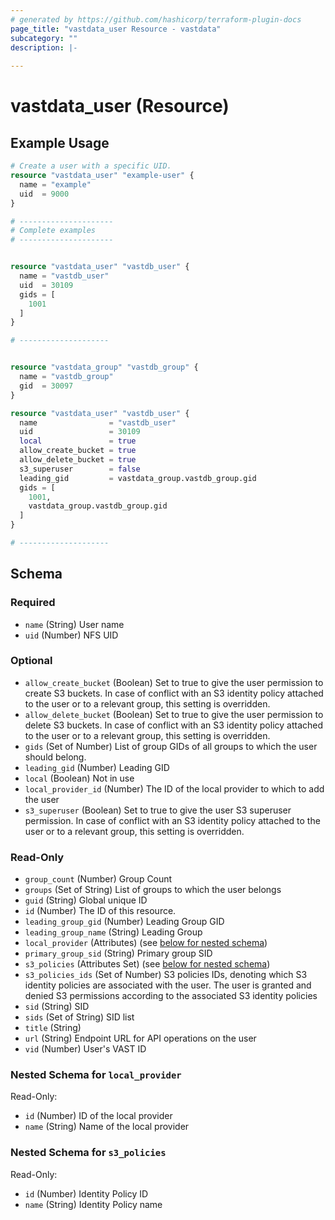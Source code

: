 ```yaml
---
# generated by https://github.com/hashicorp/terraform-plugin-docs
page_title: "vastdata_user Resource - vastdata"
subcategory: ""
description: |-
  
---
```


# vastdata_user (Resource)



## Example Usage

```terraform
# Create a user with a specific UID.
resource "vastdata_user" "example-user" {
  name = "example"
  uid  = 9000
}

# ---------------------
# Complete examples
# ---------------------


resource "vastdata_user" "vastdb_user" {
  name = "vastdb_user"
  uid  = 30109
  gids = [
    1001
  ]
}

# --------------------


resource "vastdata_group" "vastdb_group" {
  name = "vastdb_group"
  gid  = 30097
}

resource "vastdata_user" "vastdb_user" {
  name                = "vastdb_user"
  uid                 = 30109
  local               = true
  allow_create_bucket = true
  allow_delete_bucket = true
  s3_superuser        = false
  leading_gid         = vastdata_group.vastdb_group.gid
  gids = [
    1001,
    vastdata_group.vastdb_group.gid
  ]
}

# --------------------
```

<!-- schema generated by tfplugindocs -->
## Schema

### Required

- `name` (String) User name
- `uid` (Number) NFS UID

### Optional

- `allow_create_bucket` (Boolean) Set to true to give the user permission to create S3 buckets. In case of conflict with an S3 identity policy attached to the user or to a relevant group, this setting is overridden.
- `allow_delete_bucket` (Boolean) Set to true to give the user permission to delete S3 buckets. In case of conflict with an S3 identity policy attached to the user or to a relevant group, this setting is overridden.
- `gids` (Set of Number) List of group GIDs of all groups to which the user should belong.
- `leading_gid` (Number) Leading GID
- `local` (Boolean) Not in use
- `local_provider_id` (Number) The ID of the local provider to which to add the user
- `s3_superuser` (Boolean) Set to true to give the user S3 superuser permission. In case of conflict with an S3 identity policy attached to the user or to a relevant group, this setting is overridden.

### Read-Only

- `group_count` (Number) Group Count
- `groups` (Set of String) List of groups to which the user belongs
- `guid` (String) Global unique ID
- `id` (Number) The ID of this resource.
- `leading_group_gid` (Number) Leading Group GID
- `leading_group_name` (String) Leading Group
- `local_provider` (Attributes) (see [below for nested schema](#nestedatt--local_provider))
- `primary_group_sid` (String) Primary group SID
- `s3_policies` (Attributes Set) (see [below for nested schema](#nestedatt--s3_policies))
- `s3_policies_ids` (Set of Number) S3 policies IDs, denoting which S3 identity policies are associated with the user. The user is granted and denied S3 permissions according to the associated S3 identity policies
- `sid` (String) SID
- `sids` (Set of String) SID list
- `title` (String)
- `url` (String) Endpoint URL for API operations on the user
- `vid` (Number) User's VAST ID

<a id="nestedatt--local_provider"></a>
### Nested Schema for `local_provider`

Read-Only:

- `id` (Number) ID of the local provider
- `name` (String) Name of the local provider


<a id="nestedatt--s3_policies"></a>
### Nested Schema for `s3_policies`

Read-Only:

- `id` (Number) Identity Policy ID
- `name` (String) Identity Policy name
